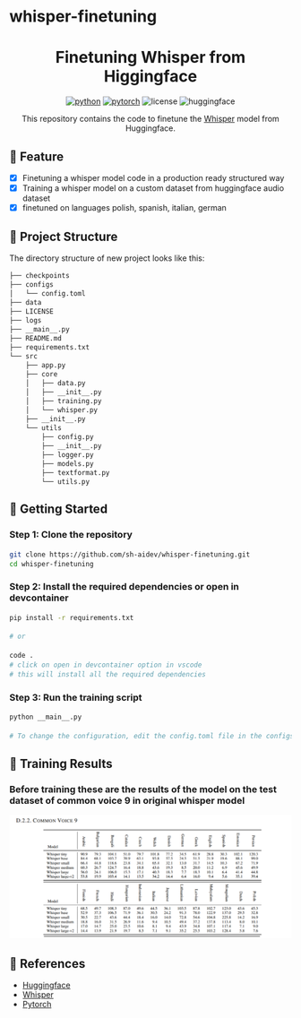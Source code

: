 # whisper-finetuning

<div align="center">

# Finetuning Whisper from Higgingface

[![python](https://img.shields.io/badge/-Python_%7C_3.10-blue?logo=python&logoColor=white)](https://github.com/pre-commit/pre-commit)
[![pytorch](https://img.shields.io/badge/PyTorch_2.0+-ee4c2c?logo=pytorch&logoColor=white)](https://pytorch.org/get-started/locally/)
![license](https://img.shields.io/badge/License-MIT-green?logo=mit&logoColor=white)
![huggingface](https://img.shields.io/badge/Huggingface-Transformers-ff0066?logo=huggingface&logoColor=yellow)

This repository contains the code to finetune the [Whisper](https://huggingface.co/transformers/model_doc/whisper.html) model from Huggingface.
</div>

## 📌 Feature
- [x] Finetuning a whisper model code in a production ready structured way
- [x] Training a whisper model on a custom dataset from huggingface audio dataset
- [x] finetuned on languages polish, spanish, italian, german

## 📁  Project Structure
The directory structure of new project looks like this:

```
├── checkpoints
├── configs
│   └── config.toml
├── data
├── LICENSE
├── logs
├── __main__.py
├── README.md
├── requirements.txt
└── src
    ├── app.py
    ├── core
    │   ├── data.py
    │   ├── __init__.py
    │   ├── training.py
    │   └── whisper.py
    ├── __init__.py
    └── utils
        ├── config.py
        ├── __init__.py
        ├── logger.py
        ├── models.py
        ├── textformat.py
        └── utils.py
```
## 🚀 Getting Started
### Step 1: Clone the repository
```bash
git clone https://github.com/sh-aidev/whisper-finetuning.git
cd whisper-finetuning
```

### Step 2: Install the required dependencies or open in devcontainer
```bash
pip install -r requirements.txt

# or

code .
# click on open in devcontainer option in vscode
# this will install all the required dependencies

```

### Step 3: Run the training script
```bash
python __main__.py

# To change the configuration, edit the config.toml file in the configs directory
```

## 📝  Training Results

### Before training these are the results of the model on the test dataset of common voice 9 in original whisper model

![before](./images/whisper_result.png)

<!-- ### After training on the common voice 17 dataset -->



## 📜  References
- [Huggingface](https://huggingface.co/)
- [Whisper](https://huggingface.co/transformers/model_doc/whisper.html)
- [Pytorch](https://pytorch.org/)